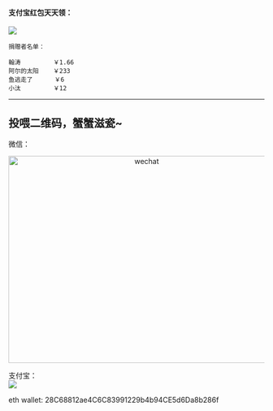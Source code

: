 #### 支付宝红包天天领：  

![](http://ichenwin.qiniudn.com/0206_1.jpg)

```
捐赠者名单：

翰涛         ￥1.66
阿尔的太阳    ￥233
鱼逃走了      ￥6
小汰         ￥12
```
---------

投喂二维码，蟹蟹滋瓷~
---------
微信： 
<div  align="center">    
<img src="https://img-1258052568.cos.ap-shanghai.myqcloud.com/%E6%89%93%E8%B5%8F/wechat.png" width = "528" height = "408" alt="wechat" align=center />
</div>


支付宝：  
![](https://img-1258052568.cos.ap-shanghai.myqcloud.com/%E6%89%93%E8%B5%8F/alipay.jpg)

eth wallet: 28C68812ae4C6C83991229b4b94CE5d6Da8b286f
